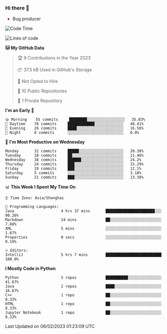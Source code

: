 ### Hi there 👋
* Bug producer
<!--START_SECTION:waka-->
![Code Time](http://img.shields.io/badge/Code%20Time-872%20hrs%2040%20mins-blue)

![Lines of code](https://img.shields.io/badge/From%20Hello%20World%20I%27ve%20Written-39%20Thousand%20lines%20of%20code-blue)

**🐱 My GitHub Data** 

> 🏆 9 Contributions in the Year 2023
 > 
> 📦 37.5 kB Used in GitHub's Storage 
 > 
> 🚫 Not Opted to Hire
 > 
> 📜 10 Public Repositories 
 > 
> 🔑 1 Private Repository 
 > 
**I'm an Early 🐤** 

```text
🌞 Morning    55 commits     ████████░░░░░░░░░░░░░░░░░   35.03% 
🌆 Daytime    76 commits     ████████████░░░░░░░░░░░░░   48.41% 
🌃 Evening    26 commits     ████░░░░░░░░░░░░░░░░░░░░░   16.56% 
🌙 Night      0 commits      ░░░░░░░░░░░░░░░░░░░░░░░░░   0.0%

```
📅 **I'm Most Productive on Wednesday** 

```text
Monday       32 commits     █████░░░░░░░░░░░░░░░░░░░░   20.38% 
Tuesday      18 commits     ██░░░░░░░░░░░░░░░░░░░░░░░   11.46% 
Wednesday    38 commits     ██████░░░░░░░░░░░░░░░░░░░   24.2% 
Thursday     24 commits     ███░░░░░░░░░░░░░░░░░░░░░░   15.29% 
Friday       19 commits     ███░░░░░░░░░░░░░░░░░░░░░░   12.1% 
Saturday     5 commits      ░░░░░░░░░░░░░░░░░░░░░░░░░   3.18% 
Sunday       21 commits     ███░░░░░░░░░░░░░░░░░░░░░░   13.38%

```


📊 **This Week I Spent My Time On** 

```text
⌚︎ Time Zone: Asia/Shanghai

💬 Programming Languages: 
Java                     4 hrs 37 mins       ██████████████████████░░░   90.26% 
Markdown                 24 mins             ██░░░░░░░░░░░░░░░░░░░░░░░   7.88% 
XML                      5 mins              ░░░░░░░░░░░░░░░░░░░░░░░░░   1.67% 
Properties               0 secs              ░░░░░░░░░░░░░░░░░░░░░░░░░   0.19%

🔥 Editors: 
IntelliJ                 5 hrs 7 mins        █████████████████████████   100.0%

```

**I Mostly Code in Python** 

```text
Python                   5 repos             ██████████░░░░░░░░░░░░░░░   41.67% 
Java                     2 repos             ████░░░░░░░░░░░░░░░░░░░░░   16.67% 
C++                      1 repo              ██░░░░░░░░░░░░░░░░░░░░░░░   8.33% 
HTML                     1 repo              ██░░░░░░░░░░░░░░░░░░░░░░░   8.33% 
Jupyter Notebook         1 repo              ██░░░░░░░░░░░░░░░░░░░░░░░   8.33%

```



 Last Updated on 06/02/2023 01:23:09 UTC
<!--END_SECTION:waka-->
